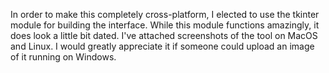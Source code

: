 In order to make this completely cross-platform, I elected to use the tkinter module for building the interface. While this module functions amazingly, it does look a little bit dated.
I've attached screenshots of the tool on MacOS and Linux. I would greatly appreciate it if someone could upload an image of it running on Windows. 
